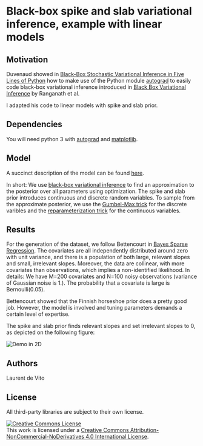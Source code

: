 # Black-box spike and slab variational inference, example with linear models

## Motivation

Duvenaud showed in [Black-Box Stochastic Variational Inference in Five Lines of Python](https://www.cs.toronto.edu/~duvenaud/papers/blackbox.pdf)
how to make use of the Python module [autograd](https://github.com/HIPS/autograd)
to easily code black-box variational inference introduced in [Black Box Variational Inference](http://www.cs.columbia.edu/~blei/papers/RanganathGerrishBlei2014.pdf) by Ranganath et al.

I adapted his code to linear models with spike and slab prior.

## Dependencies
You will need python 3 with [autograd](https://github.com/HIPS/autograd) and [matplotlib](https://matplotlib.org/).

## Model
A succinct description of the model can be found [here](https://github.com/ldv1/bbvi_spike_and_slab/blob/master/paper.pdf).

In short: We use [black-box variational inference](https://arxiv.org/abs/1401.0118)
to find an approximation to the posterior over all parameters using optimization.
The spike and slab prior introduces continuous and discrete random variables.
To sample from the approximate posterior, we use the
[Gumbel-Max trick](https://arxiv.org/abs/1611.01144) for the discrete varibles
and the
[reparameterization trick](https://arxiv.org/abs/1312.6114) for the continuous variables.

## Results
For the generation of the dataset, we follow Bettencourt
in [Bayes Sparse Regression](https://betanalpha.github.io/assets/case_studies/bayes_sparse_regression.html).
The covariates are all independently distributed around zero with unit variance,
and there is a population of both large, relevant slopes and small, irrelevant slopes.
Moreover, the data are collinear, with more covariates than observations,
which implies a non-identified likelihood. In details:
We have M=200 covariates and N=100 noisy observations (variance of Gaussian noise is 1.).
The probability that a covariate is large is Bernoulli(0.05).

Bettencourt showed that the Finnish horseshoe prior does a pretty good job.
However, the model is involved and tuning parameters demands a certain level of expertise.

The spike and slab prior finds relevant slopes and set irrelevant slopes to 0,
as depicted on the following figure:

![Demo in 2D](https://github.com/ldv1/bbvi_spike_and_slab/blob/master/demo.png)

## Authors
Laurent de Vito

## License
All third-party libraries are subject to their own license.

<a rel="license" href="http://creativecommons.org/licenses/by-nc-nd/4.0/"><img alt="Creative Commons License" style="border-width:0" src="https://i.creativecommons.org/l/by-nc-nd/4.0/88x31.png" /></a><br />This work is licensed under a <a rel="license" href="http://creativecommons.org/licenses/by-nc-nd/4.0/">Creative Commons Attribution-NonCommercial-NoDerivatives 4.0 International License</a>.
